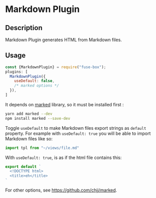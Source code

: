 # Markdown Plugin

## Description
Markdown Plugin generates HTML from Markdown files.

## Usage

```js
const {MarkdownPlugin} = require("fuse-box");
plugins: [
  MarkdownPlugin({
    useDefault: false,
    /* marked options */
  }),
]
```

It depends on [marked](https://github.com/chjj/marked) library, so it must be installed first :

```bash
yarn add marked --dev
npm install marked --save-dev
```

Toggle `useDefault` to make Markdown files export strings as `default` property.
For example with `useDefault: true` you will be able to import Markdown files like so:

```js
import tpl from "~/views/file.md"
```

With `useDefault: true`, is as if the html file contains this:
```jsx
export default `
  <!DOCTYPE html>
  <title>eh</title>
`
```

For other options, see https://github.com/chjj/marked.
